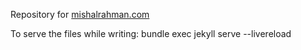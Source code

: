 Repository for [mishalrahman.com](https://mishalrahman.com)

To serve the files while writing:
bundle exec jekyll serve --livereload